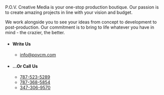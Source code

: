 P.O.V. Creative Media is your one-stop production boutique. Our passion is to create amazing projects in line with your vision and budget.
 
We work alongside you to see your ideas from concept to development to post-production. Our commitment is to bring to life whatever you have in mind - the crazier, the better.

- #### Write Us ####
  - <a href="mail:info@povcm.com" title="Email">info@povcm.com</a>
- #### ...Or Call Us ####
  - <a href="tel:1-787-523-5289" title="Work Phone">787-523-5289</a>
  - <a href="tel:1-787-368-5854" title="Cell Phone">787-368-5854</a>
  - <a href="tel:1-347-306-9570" title="Alternate Cell Phone">347-306-9570</a>
